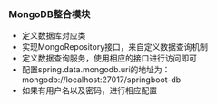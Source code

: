 ### MongoDB整合模块

   - 定义数据库对应类
   - 实现MongoRepository接口，来自定义数据查询机制
   - 定义数据查询服务，使用相应的接口进行访问即可
   - 配置spring.data.mongodb.uri的地址为：mongodb://localhost:27017/springboot-db
   - 如果有用户名以及密码，进行相应配置